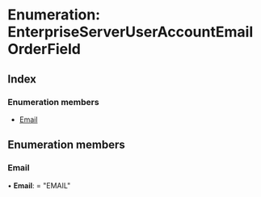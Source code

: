 
# Enumeration: EnterpriseServerUserAccountEmailOrderField

## Index

### Enumeration members

* [Email](enterpriseserveruseraccountemailorderfield.md#email)

## Enumeration members

###  Email

• **Email**: = "EMAIL"

